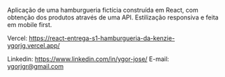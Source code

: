Aplicação de uma hamburgueria fictícia construída em React, com obtenção dos produtos através de uma API. Estilização responsiva e feita em mobile first.

Vercel: https://react-entrega-s1-hamburgueria-da-kenzie-ygorjg.vercel.app/

Linkedin: https://www.linkedin.com/in/ygor-jose/
E-mail: ygorjgr@gmail.com
